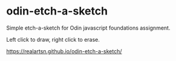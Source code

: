 # odin-etch-a-sketch

Simple etch-a-sketch for Odin javascript foundations assignment. 

Left click to draw, right click to erase.

https://realartsn.github.io/odin-etch-a-sketch/